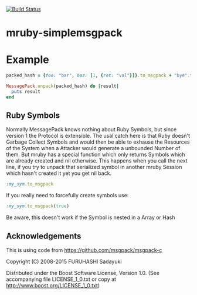 [![Build Status](https://travis-ci.org/Asmod4n/mruby-simplemsgpack.svg?branch=master)](https://travis-ci.org/Asmod4n/mruby-simplemsgpack)
# mruby-simplemsgpack

Example
=======

```ruby
packed_hash = {foo: "bar", baz: [1, {ret: "val"}]}.to_msgpack + "bye".to_msgpack

MessagePack.unpack(packed_hash) do |result|
  puts result
end
```

Ruby Symbols
------------

Normally MessagePack knows nothing about Ruby Symbols, but since version 1 the Protocol is extensible.
The usal catch here is that Ruby doesn't Garbage Collect Symbols and would then be able to exhause the Resources of the System when a Attacker would generate a unbounded Number of them.
But mruby has a special function which only returns Symbols which are already created and nil otherwise.
This happens when you call the next line, if you try to unpack that serialized symbol in another mruby Session which hasn't created it yet you get nil back.
```ruby
:my_sym.to_msgpack
```
If you really need to forcefully create symbols use:
```ruby
:my_sym.to_msgpack(true)
```
Be aware, this doesn't work if the Symbol is nested in a Array or Hash

Acknowledgements
----------------
This is using code from https://github.com/msgpack/msgpack-c

Copyright (C) 2008-2015 FURUHASHI Sadayuki

   Distributed under the Boost Software License, Version 1.0.
   (See accompanying file LICENSE_1_0.txt or copy at
   http://www.boost.org/LICENSE_1_0.txt)
